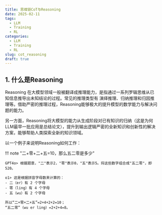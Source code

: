 ```yaml
---
title: 思维链CoT与Reasoning
date: 2025-02-11
tags:
  - LLM
  - Training
  - RL
categories:
  - LLM
  - Training
  - RL
slug: cot_reasoning
draft: true
---
```


## 1. 什么是Reasoning

Reasoning 在大模型领域一般被翻译成推理能力，是指通过一系列罗辑思维从已知信息推导出未知结论的过程。常见的推理类型有 演绎推理、归纳推理和归因推理等。借助严密的推理过程，Reasoning能够极大的提升模型的数学能力与解决问题的能力。

另一方面，Reasoning将大模型的能力从生成阶段对已有知识的归纳（这是为何LLM最早一批应用是总结论文），提升到输出逻辑严密的全新知识和创新性的解决方案，能够帮助人类探索全新的知识领域。

以一个例子来说明Reasoning如何工作：

!!! note "二+零+二+五=10，那么五二零是多少"
    
    GPT4o> 根据题意，"二"表示2，"零"表示0，"五"表示5。将这些数字组合成"五二零"，即520。

    o1> 这是根据拼音字母数来计算的：
    - 二（er）有 2 个字母
    - 零（ling）有 4 个字母
    - 五（wu）有 2 个字母
    
    所以“二+零+二+五”=2+4+2+2=10；
    “五二零”（wu er ling）=2+2+4=8。




